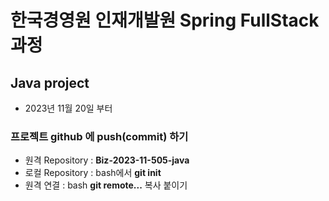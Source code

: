 # 한국경영원 인재개발원 Spring FullStack 과정

## Java project
- 2023년 11월 20일 부터

### 프로젝트 github 에 push(commit) 하기
- 원격 Repository : **Biz-2023-11-505-java**
- 로컬 Repository : bash에서 **git init**
- 원격 연결 : bash **git remote...** 복사 붙이기